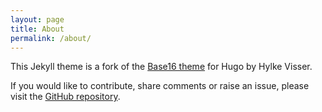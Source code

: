 ```yaml
---
layout: page
title: About
permalink: /about/
---
```


This Jekyll theme is a fork of the [Base16
theme](https://github.com/htdvisser/hugo-base16-theme) for Hugo by Hylke
Visser.

If you would like to contribute, share comments or raise an issue, please visit the [GitHub repository](https://github.com/deeuu/jekyll-base16-theme).
